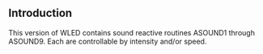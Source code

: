 ## Introduction
This version of WLED contains sound reactive routines ASOUND1 through ASOUND9. Each are controllable by intensity and/or speed.
